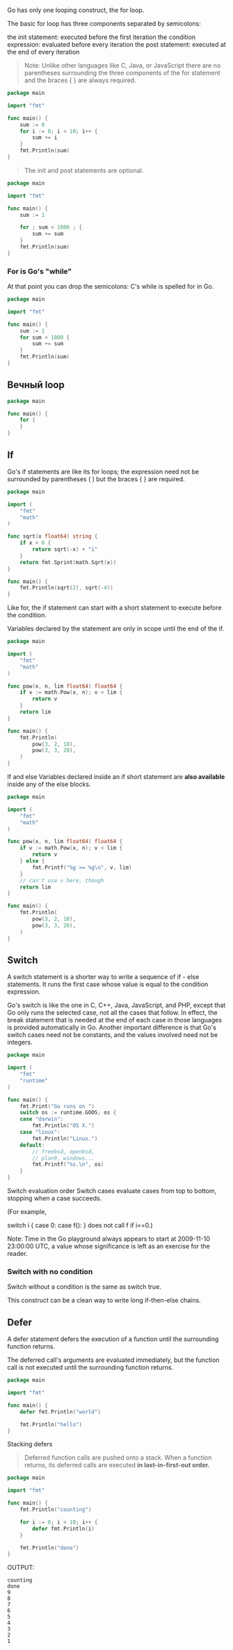 Go has only one looping construct, the for loop.

The basic for loop has three components separated by semicolons:

the init statement: executed before the first iteration
the condition expression: evaluated before every iteration
the post statement: executed at the end of every iteration


> Note: Unlike other languages like C, Java, or JavaScript there are no parentheses surrounding the three components of the for statement and the braces { } are always required.

```go
package main

import "fmt"

func main() {
	sum := 0
	for i := 0; i < 10; i++ {
		sum += i
	}
	fmt.Println(sum)
}
```


> The init and post statements are optional.
```go
package main

import "fmt"

func main() {
    sum := 1

    for ; sum < 1000 ; {
        sum += sum
    }
    fmt.Println(sum)
}
```

### For is Go's "while"
At that point you can drop the semicolons: C's while is spelled for in Go.
```go
package main

import "fmt"

func main() {
    sum := 1
    for sum < 1000 {
        sum += sum
    }
    fmt.Println(sum)
}
```


## Вечный loop
```go
package main

func main() {
	for {
	}
}
```

## If

Go's if statements are like its for loops; the expression need not be surrounded by parentheses ( ) but the braces { } are required.
```go
package main

import (
	"fmt"
	"math"
)

func sqrt(x float64) string {
	if x < 0 {
		return sqrt(-x) + "i"
	}
	return fmt.Sprint(math.Sqrt(x))
}

func main() {
	fmt.Println(sqrt(2), sqrt(-4))
}
```


Like for, the if statement can start with a short statement to execute before the condition.

Variables declared by the statement are only in scope until the end of the if.
```go
package main

import (
	"fmt"
	"math"
)

func pow(x, n, lim float64) float64 {
	if v := math.Pow(x, n); v < lim {
		return v
	}
	return lim
}

func main() {
	fmt.Println(
		pow(3, 2, 10),
		pow(3, 3, 20),
	)
}

```

If and else
Variables declared inside an if short statement are **also available** inside any of the else blocks.
```go
package main

import (
	"fmt"
	"math"
)

func pow(x, n, lim float64) float64 {
	if v := math.Pow(x, n); v < lim {
		return v
	} else {
		fmt.Printf("%g >= %g\n", v, lim)
	}
	// can't use v here, though
	return lim
}

func main() {
	fmt.Println(
		pow(3, 2, 10),
		pow(3, 3, 20),
	)
}

```


## Switch
A switch statement is a shorter way to write a sequence of if - else statements. It runs the first case whose value is equal to the condition expression.

Go's switch is like the one in C, C++, Java, JavaScript, and PHP, except that Go only runs the selected case, not all the cases that follow. In effect, the break statement that is needed at the end of each case in those languages is provided automatically in Go. Another important difference is that Go's switch cases need not be constants, and the values involved need not be integers.

```go
package main

import (
	"fmt"
	"runtime"
)

func main() {
	fmt.Print("Go runs on ")
	switch os := runtime.GOOS; os {
	case "darwin":
		fmt.Println("OS X.")
	case "linux":
		fmt.Println("Linux.")
	default:
		// freebsd, openbsd,
		// plan9, windows...
		fmt.Printf("%s.\n", os)
	}
}

```

Switch evaluation order
Switch cases evaluate cases from top to bottom, stopping when a case succeeds.

(For example,

switch i {
case 0:
case f():
}
does not call f if i==0.)

Note: Time in the Go playground always appears to start at 2009-11-10 23:00:00 UTC, a value whose significance is left as an exercise for the reader.


### Switch with no condition
Switch without a condition is the same as switch true.

This construct can be a clean way to write long if-then-else chains.



## Defer
A defer statement defers the execution of a function until the surrounding function returns.

The deferred call's arguments are evaluated immediately, but the function call is not executed until the surrounding function returns.
```go
package main

import "fmt"

func main() {
	defer fmt.Println("world")

	fmt.Println("hello")
}
```

Stacking defers
> Deferred function calls are pushed onto a stack. When a function returns, its deferred calls are executed **in last-in-first-out order.**

```go
package main

import "fmt"

func main() {
	fmt.Println("counting")

	for i := 0; i < 10; i++ {
		defer fmt.Println(i)
	}

	fmt.Println("done")
}
```
OUTPUT:
```shell
counting
done
9
8
7
6
5
4
3
2
1
```

